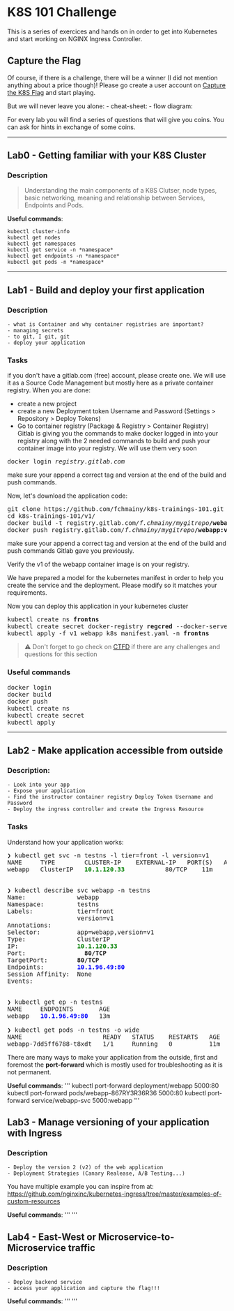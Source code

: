 # K8S 101 Challenge

This is a series of exercices and hands on in order to get into Kubernetes and start working on NGINX Ingress Controller.

## Capture the Flag
Of course, if there is a challenge, there will be a winner (I did not mention anything about a price though)!
Please go create a user account on [Capture the K8S Flag](http://ctfd.f5demolabs.org) and start playing.

But we will never leave you alone:
	- cheat-sheet:
	- flow diagram: 

For every lab you will find a series of questions that will give you coins. You can ask for hints in exchange of some coins.

---

## Lab0 - Getting familiar with your K8S Cluster
### Description

> Understanding the main components of a K8S Clutser, node types, basic networking, meaning and relationship between Services, Endpoints and Pods.

**Useful commands**:

    kubectl cluster-info
    kubectl get nodes
    kubectl get namespaces
    kubectl get service -n *namespace*
    kubectl get endpoints -n *namespace*
    kubectl get pods -n *namespace*

---

## Lab1 - Build and deploy your first application
### Description
	- what is Container and why container registries are important?
	- managing secrets
	- to git, I git, git
	- deploy your application

### Tasks
if you don't have a gitlab.com (free) account, please create one. We will use it as a Source Code Management but mostly here as a private container registry.
When you are done:
 - create a new project
 - create a new Deployment token Username and Password (Settings > Repository > Deploy Tokens)
 - Go to container registry (Package & Registry > Container Registry)
Gitlab is giving you the commands to make docker logged in into your registry along with the 2 needed commands to build and push your container image into your registry. We will use them very soon

<pre>
docker login <i>registry.gitlab.com</i>
</pre>
 
make sure your append a correct tag and version at the end of the build and push commands.

Now, let's download the application code:

<pre>
git clone https://github.com/fchmainy/k8s-trainings-101.git
cd k8s-trainings-101/v1/
docker build -t registry.gitlab.com<i>/f.chmainy/mygitrepo</i><b>/webapp:v1</b> .
docker push registry.gitlab.com<i>/f.chmainy/mygitrepo</i><b>/webapp:v1</b>
</pre>

make sure your append a correct tag and version at the end of the build and push commands Gitlab gave you previously.

Verify the v1 of the webapp container image is on your registry.

We have prepared a model for the kubernetes manifest in order to help you create the service and the deployment. Please modify so it matches your requirements.

Now you can deploy this application in your kubernetes cluster

<pre>
kubectl create ns <b>frontns</b>
kubectl create secret docker-registry <b>regcred</b> --docker-server=<i>registry.gitlab.com</i> --docker-username=<i>your@email.addr</i> --docker-password=<i>yourpassword</i> -n <b>frontns</b>
kubectl apply -f v1_webapp_k8s_manifest.yaml -n <b>frontns</b>
</pre>



> :warning: Don't forget to go check on [CTFD](http://ctfd.f5demolabs.org) if there are any challenges and questions for this section

### Useful commands

<pre>
docker login
docker build
docker push
kubectl create ns
kubectl create secret
kubectl apply
</pre>

---


## Lab2 - Make application accessible from outside
### Description:
	- Look into your app
	- Expose your application
	- Find the instructor container registry Deploy Token Username and Password
	- Deploy the ingress controller and create the Ingress Resource


### Tasks
Understand how your application works:

<pre>
❯ kubectl get svc -n testns -l tier=front -l version=v1
NAME     TYPE        CLUSTER-IP    EXTERNAL-IP   PORT(S)   AGE
webapp   ClusterIP   <span style="color:green"><b>10.1.120.33</b></span>   <none>        80/TCP    11m


❯ kubectl describe svc webapp -n testns
Name:              webapp
Namespace:         testns
Labels:            tier=front
                   version=v1
Annotations:       <none>
Selector:          app=webapp,version=v1
Type:              ClusterIP
IP:                <span style="color:green"><b>10.1.120.33</b></span>
Port:              <unset>  <b>80/TCP</b>
TargetPort:        <b>80/TCP</b>
Endpoints:         <span style="color:blue"><b>10.1.96.49:80</b></span>
Session Affinity:  None
Events:            <none>


❯ kubectl get ep -n testns
NAME     ENDPOINTS       AGE
webapp   <span style="color:blue"><b>10.1.96.49:80</b></span>   13m

❯ kubectl get pods -n testns -o wide
NAME                      READY   STATUS    RESTARTS   AGE   IP           NODE                                NOMINATED NODE   READINESS GATES
webapp-7dd5ff6788-t8xdt   1/1     Running   0          11m  <span style="color:blue"><b> 10.1.96.49</b></span>   aks-agentpool-17587948-vmss000000   <none>           <none>
</pre>


There are many ways to make your application from the outside, first and foremost the **port-forward** which is mostly used for troubleshooting as it is not permanent.




**Useful commands**:
'''
kubectl port-forward deployment/webapp 5000:80
kubectl port-forward pods/webapp-867RY3R36R36 5000:80
kubectl port-forward service/webapp-svc 5000:webapp
'''

## Lab3 - Manage versioning of your application with Ingress
### Description
	- Deploy the version 2 (v2) of the web application
	- Deployment Strategies (Canary Realease, A/B Testing...)
	
You have multiple example you can inspire from at: https://github.com/nginxinc/kubernetes-ingress/tree/master/examples-of-custom-resources

**Useful commands**:
'''
'''

## Lab4 - East-West or Microservice-to-Microservice traffic
### Description
	- Deploy backend service
	- access your application and capture the flag!!!

**Useful commands**:
'''
'''

